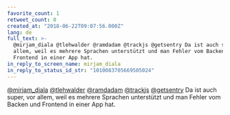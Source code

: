 ```yaml
---
favorite_count: 1
retweet_count: 0
created_at: "2018-06-22T09:07:56.000Z"
lang: de
full_text: >-
  @mirjam_diala @tlehwalder @ramdadam @trackjs @getsentry Da ist auch super, vor
  allem, weil es mehrere Sprachen unterstützt und man Fehler vom Backen und
  Frontend in einer App hat.
in_reply_to_screen_name: mirjam_diala
in_reply_to_status_id_str: "1010083705669505024"
---
```


[@mirjam_diala](https://twitter.com/mirjam_diala)
[@tlehwalder](https://twitter.com/tlehwalder)
[@ramdadam](https://twitter.com/ramdadam)
[@trackjs](https://twitter.com/trackjs)
[@getsentry](https://twitter.com/getsentry) Da ist auch super, vor allem, weil
es mehrere Sprachen unterstützt und man Fehler vom Backen und Frontend in einer
App hat.

